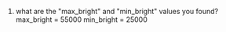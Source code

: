1. what are the "max_bright" and "min_bright" values you found?
  max_bright = 55000 min_bright = 25000
